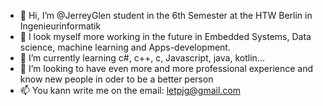 - 👋 Hi, I’m @JerreyGlen student in the 6th Semester at the HTW Berlin in Ingenieurinformatik
- 👀 I look myself more working in the future in Embedded Systems, Data science, machine learning and Apps-development.
- 🌱 I’m currently learning c#, c++, c, Javascript, java, kotlin...
- 💞️ I’m looking to have even more and more professional experience and know new people in oder to be a better person
- 📫 You kann write me on the email: letpjg@gmail.com

<!---
JerreyGlen/JerreyGlen is a ✨ special ✨ repository because its `README.md` (this file) appears on your GitHub profile.
You can click the Preview link to take a look at your changes.
--->
